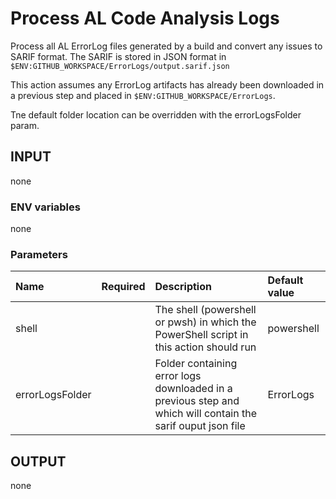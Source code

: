 # Process AL Code Analysis Logs

Process all AL ErrorLog files generated by a build and convert any issues to SARIF format. The SARIF is stored in JSON format in `$ENV:GITHUB_WORKSPACE/ErrorLogs/output.sarif.json`

This action assumes any ErrorLog artifacts has already been downloaded in a previous step and placed in `$ENV:GITHUB_WORKSPACE/ErrorLogs`.

Tne default folder location can be overridden with the errorLogsFolder param.

## INPUT

none

### ENV variables

none

### Parameters

| Name | Required | Description | Default value |
| :-- | :-: | :-- | :-- |
| shell | | The shell (powershell or pwsh) in which the PowerShell script in this action should run | powershell |
| errorLogsFolder | | Folder containing error logs downloaded in a previous step and which will contain the sarif ouput json file | ErrorLogs |

## OUTPUT

none
